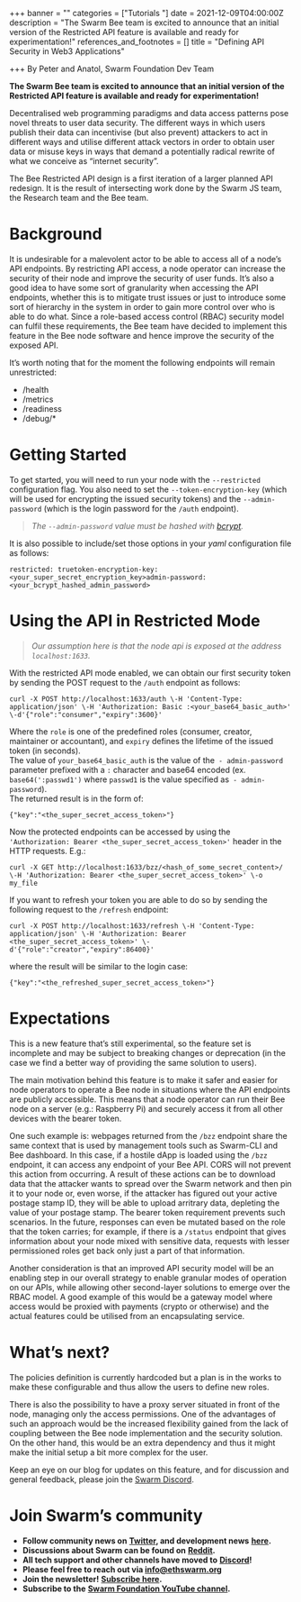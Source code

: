 +++
banner = ""
categories = ["Tutorials "]
date = 2021-12-09T04:00:00Z
description = "The Swarm Bee team is excited to announce that an initial version of the Restricted API feature is available and ready for experimentation!"
references_and_footnotes = []
title = "Defining API Security in Web3 Applications"

+++
By Peter and Anatol, Swarm Foundation Dev Team

**The Swarm Bee team is excited to announce that an initial version of the Restricted API feature is available and ready for experimentation!**

Decentralised web programming paradigms and data access patterns pose novel threats to user data security. The different ways in which users publish their data can incentivise (but also prevent) attackers to act in different ways and utilise different attack vectors in order to obtain user data or misuse keys in ways that demand a potentially radical rewrite of what we conceive as “internet security”.

The Bee Restricted API design is a first iteration of a larger planned API redesign. It is the result of intersecting work done by the Swarm JS team, the Research team and the Bee team.

# Background

It is undesirable for a malevolent actor to be able to access all of a node’s API endpoints. By restricting API access, a node operator can increase the security of their node and improve the security of user funds. It’s also a good idea to have some sort of granularity when accessing the API endpoints, whether this is to mitigate trust issues or just to introduce some sort of hierarchy in the system in order to gain more control over who is able to do what. Since a role-based access control (RBAC) security model can fulfil these requirements, the Bee team have decided to implement this feature in the Bee node software and hence improve the security of the exposed API.

It’s worth noting that for the moment the following endpoints will remain unrestricted:

* /health
* /metrics
* /readiness
* /debug/*

# Getting Started

To get started, you will need to run your node with the `--restricted` configuration flag. You also need to set the `--token-encryption-key` (which will be used for encrypting the issued security tokens) and the `--admin-password` (which is the login password for the `/auth` endpoint).

> _The `--admin-password` value must be hashed with_ [_bcrypt_](https://bcrypt-generator.com/)_._

It is also possible to include/set those options in your _yaml_ configuration file as follows:

    restricted: truetoken-encryption-key: <your_super_secret_encryption_key>admin-password: <your_bcrypt_hashed_admin_password>

# Using the API in Restricted Mode

> _Our assumption here is that the node api is exposed at the address `localhost:1633`._

With the restricted API mode enabled, we can obtain our first security token by sending the POST request to the `/auth` endpoint as follows:

    curl -X POST http://localhost:1633/auth \-H 'Content-Type: application/json' \-H 'Authorization: Basic :<your_base64_basic_auth>' \-d'{"role":"consumer","expiry":3600}'

Where the `role` is one of the predefined roles (consumer, creator, maintainer or accountant), and `expiry` defines the lifetime of the issued token (in seconds).  
The value of `your_base64_basic_auth` is the value of the` - admin-password` parameter prefixed with a `:` character and base64 encoded (ex. `base64(':passwd1')` where `passwd1` is the value specified as` - admin-password`).  
The returned result is in the form of:

    {"key":"<the_super_secret_access_token>"}

Now the protected endpoints can be accessed by using the `'Authorization: Bearer <the_super_secret_access_token>'` header in the HTTP requests. E.g.:

    curl -X GET http://localhost:1633/bzz/<hash_of_some_secret_content>/ \-H 'Authorization: Bearer <the_super_secret_access_token>' \-o my_file

If you want to refresh your token you are able to do so by sending the following request to the `/refresh` endpoint:

    curl -X POST http://localhost:1633/refresh \-H 'Content-Type: application/json' \-H 'Authorization: Bearer <the_super_secret_access_token>' \-d'{"role":"creator","expiry":86400}'

where the result will be similar to the login case:

    {"key":"<the_refreshed_super_secret_access_token>"}

# Expectations

This is a new feature that’s still experimental, so the feature set is incomplete and may be subject to breaking changes or deprecation (in the case we find a better way of providing the same solution to users).

The main motivation behind this feature is to make it safer and easier for node operators to operate a Bee node in situations where the API endpoints are publicly accessible. This means that a node operator can run their Bee node on a server (e.g.: Raspberry Pi) and securely access it from all other devices with the bearer token.

One such example is: webpages returned from the `/bzz` endpoint share the same context that is used by management tools such as Swarm-CLI and Bee dashboard. In this case, if a hostile dApp is loaded using the `/bzz` endpoint, it can access any endpoint of your Bee API. CORS will not prevent this action from occurring. A result of these actions can be to download data that the attacker wants to spread over the Swarm network and then pin it to your node or, even worse, if the attacker has figured out your active postage stamp ID, they will be able to upload arritrary data, depleting the value of your postage stamp. The bearer token requirement prevents such scenarios. In the future, responses can even be mutated based on the role that the token carries; for example, if there is a `/status` endpoint that gives information about your node mixed with sensitive data, requests with lesser permissioned roles get back only just a part of that information.

Another consideration is that an improved API security model will be an enabling step in our overall strategy to enable granular modes of operation on our APIs, while allowing other second-layer solutions to emerge over the RBAC model. A good example of this would be a gateway model where access would be proxied with payments (crypto or otherwise) and the actual features could be utilised from an encapsulating service.

# What’s next?

The policies definition is currently hardcoded but a plan is in the works to make these configurable and thus allow the users to define new roles.

There is also the possibility to have a proxy server situated in front of the node, managing only the access permissions. One of the advantages of such an approach would be the increased flexibility gained from the lack of coupling between the Bee node implementation and the security solution. On the other hand, this would be an extra dependency and thus it might make the initial setup a bit more complex for the user.

Keep an eye on our blog for updates on this feature, and for discussion and general feedback, please join the [Swarm Discord](https://discord.gg/wdghaQsGq5).

# Join Swarm’s community

* **Follow community news on** [**Twitter**](https://twitter.com/ethswarmhive)**, and development news** [**here**](https://twitter.com/ethswarm)**.**
* **Discussions about Swarm can be found on** [**Reddit**](https://www.reddit.com/r/ethswarm/)**.**
* **All tech support and other channels have moved to** [**Discord**](https://discord.gg/wdghaQsGq5)**!**
* **Please feel free to reach out via info@ethswarm.org**
* **Join the newsletter!** [**Subscribe here**](https://www.ethswarm.org/newsletter.html)**.**
* **Subscribe to the** [**Swarm Foundation YouTube channel**](https://www.youtube.com/channel/UCu6ywn9MTqdREuE6xuRkskA/videos)**.**